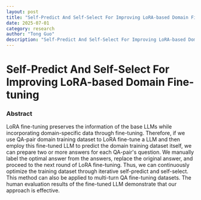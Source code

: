 ```yaml
---
layout: post
title: "Self-Predict And Self-Select For Improving LoRA-based Domain Fine-tuning"
date: 2025-07-01
category: research
author: "Tong Guo"
description: "Self-Predict And Self-Select For Improving LoRA-based Domain Fine-tuning"
---
```

# Self-Predict And Self-Select For Improving LoRA-based Domain Fine-tuning

### Abstract

LoRA fine-tuning preserves the information of the base LLMs
while incorporating domain-specific data through fine-tuning. 
Therefore, if we use QA-pair domain training dataset to LoRA fine-tune a LLM
and then employ this fine-tuned LLM to predict the domain training dataset itself, 
we can prepare two or more answers for each QA-pair's question. 
We manually label the optimal answer from the answers, replace the original answer, 
and proceed to the next round of LoRA fine-tuning.
Thus, we can continuously optimize the training dataset through iterative self-predict and self-select.
This method can also be applied to multi-turn QA fine-tuning datasets.
The human evaluation results of the fine-tuned LLM demonstrate that our approach is effective.
